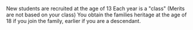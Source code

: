 New students are recruited at the age of 13
Each year is a "class" (Merits are not based on your class)
You obtain the families heritage at the age of 18 if you join the family, earlier if you are a descendant.
